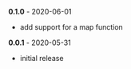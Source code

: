 **0.1.0** - 2020-06-01

- add support for a map function

**0.0.1** - 2020-05-31

- initial release
